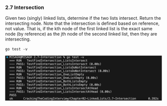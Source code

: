 ### 2.7 Intersection
Given two (singly) linked lists, determine if the two lists intersect.
Return the intersecting node.
Note that the intersection is defined based on reference, not value.
That is, if the kth node of the first linked list is the exact same node (by reference) as the jth node of the second linked list, then they are intersecting.


`go test -v`

![Test Result](_testResult.png)